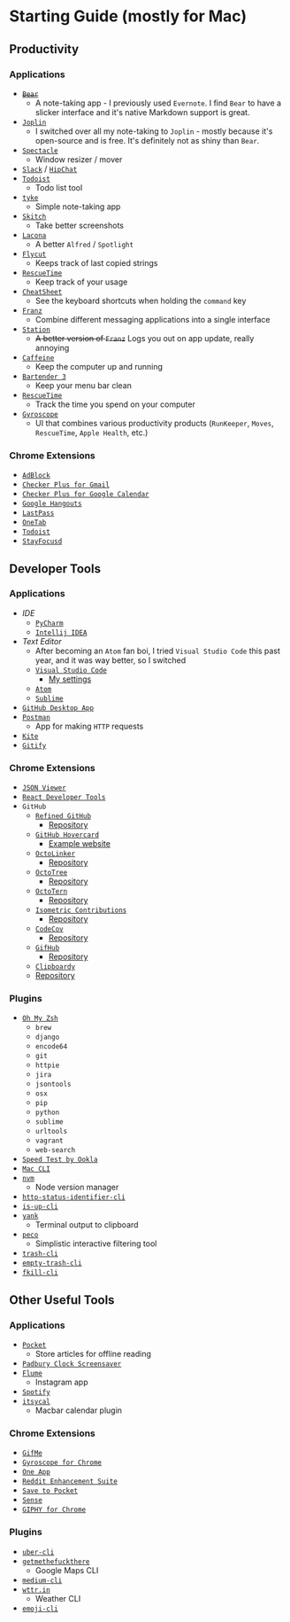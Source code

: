 # Starting Guide (mostly for Mac)

## Productivity

### Applications

* [~~`Bear`~~](http://www.bear-writer.com/)
  * A note-taking app - I previously used `Evernote`. I find `Bear` to have a slicker interface and it's native Markdown support is great.
* [`Joplin`](https://github.com/laurent22/joplin)
  * I switched over all my note-taking to `Joplin` - mostly because it's open-source and is free. It's definitely not as shiny than `Bear`.
* [`Spectacle`](https://www.spectacleapp.com/)
  * Window resizer / mover
* [`Slack`](https://slack.com/downloads/osx) / [`HipChat`](https://www.hipchat.com/downloads)
* [`Todoist`](https://en.todoist.com/downloads)
  * Todo list tool
* [`tyke`](tyke.io)
  * Simple note-taking app
* [`Skitch`](https://itunes.apple.com/us/app/skitch-snap-mark-up-share/id425955336?mt=12)
  * Take better screenshots
* [`Lacona`](https://www.lacona.io)
  * A better `Alfred` / `Spotlight`
* [`Flycut`](https://github.com/TermiT/Flycut)
  * Keeps track of last copied strings
* [`RescueTime`](https://www.rescuetime.com/)
  * Keep track of your usage
* [`CheatSheet`](https://www.mediaatelier.com/CheatSheet/?ref=producthunt)
  * See the keyboard shortcuts when holding the `command` key
* [`Franz`](http://meetfranz.com/?ref=producthunt)
  * Combine different messaging applications into a single interface
* [`Station`](https://getstation.com)
  * ~~A better version of `Franz`~~ Logs you out on app update, really annoying
* [`Caffeine`](https://www.macupdate.com/app/mac/24120/caffeine/download?ref=producthunt)
  * Keep the computer up and running
* [`Bartender 3`](https://www.macbartender.com/?ref=producthunt)
  * Keep your menu bar clean
* [`RescueTime`](https://www.rescuetime.com/dashboard)
  * Track the time you spend on your computer
* [`Gyroscope`](https://gyrosco.pe/dashboard/)
  * UI that combines various productivity products (`RunKeeper`, `Moves`, `RescueTime`, `Apple Health`, etc.)

### Chrome Extensions

* [`AdBlock`](https://chrome.google.com/webstore/detail/adblock/gighmmpiobklfepjocnamgkkbiglidom?hl=en-US)
* [`Checker Plus for Gmail`](https://chrome.google.com/webstore/detail/checker-plus-for-gmail/oeopbcgkkoapgobdbedcemjljbihmemj?hl=en-US)
* [`Checker Plus for Google Calendar`](https://chrome.google.com/webstore/detail/checker-plus-for-google-c/hkhggnncdpfibdhinjiegagmopldibha?hl=en-US)
* [`Google Hangouts`](https://chrome.google.com/webstore/detail/google-hangouts/nckgahadagoaajjgafhacjanaoiihapd?hl=en-US)
* [`LastPass`](https://chrome.google.com/webstore/detail/lastpass-free-password-ma/hdokiejnpimakedhajhdlcegeplioahd?hl=en-US)
* [`OneTab`](https://chrome.google.com/webstore/detail/onetab/chphlpgkkbolifaimnlloiipkdnihall?hl=en)
* [`Todoist`](https://chrome.google.com/webstore/detail/todoist-to-do-list-and-ta/jldhpllghnbhlbpcmnajkpdmadaolakh?hl=en)
* [`StayFocusd`](https://chrome.google.com/webstore/detail/stayfocusd/laankejkbhbdhmipfmgcngdelahlfoji?hl=en)

## Developer Tools

### Applications

* *IDE*
  * [`PyCharm`](https://www.jetbrains.com/pycharm/)
  * [`Intellij IDEA`](https://www.jetbrains.com/idea/)
* *Text Editor*
  * After becoming an `Atom` fan boi, I tried `Visual Studio Code` this past year, and it was way better, so I switched
  * [`Visual Studio Code`](https://code.visualstudio.com/)
    * [My settings](https://gist.github.com/jaebradley/6324e4ae42488dfac68aba318d1f69f8)
  * [`Atom`](https://atom.io/)
  * [`Sublime`](https://www.sublimetext.com/3)
* [`GitHub Desktop App`](https://desktop.github.com/)
* [`Postman`](https://www.getpostman.com/)
  * App for making `HTTP` requests
* [`Kite`](https://kite.com)
* [`Gitify`](https://github.com/manosim/gitify)

### Chrome Extensions

* [`JSON Viewer`](https://chrome.google.com/webstore/detail/json-viewer/gbmdgpbipfallnflgajpaliibnhdgobh?hl=en)
* [`React Developer Tools`](https://chrome.google.com/webstore/detail/react-developer-tools/fmkadmapgofadopljbjfkapdkoienihi?hl=en)
* `GitHub`
  * [`Refined GitHub`](https://chrome.google.com/webstore/detail/refined-github/hlepfoohegkhhmjieoechaddaejaokhf?hl=en)
    * [Repository](https://github.com/sindresorhus/refined-github)
  * [`GitHub Hovercard`](https://chrome.google.com/webstore/detail/github-hovercard/mmoahbbnojgkclgceahhakhnccimnplk)
    * [Example website](https://justineo.github.io/github-hovercard/)
  * [`OctoLinker`](https://chrome.google.com/webstore/detail/octolinker/jlmafbaeoofdegohdhinkhilhclaklkp)
    * [Repository](https://github.com/OctoLinker/OctoLinker)
  * [`OctoTree`](https://chrome.google.com/webstore/detail/octotree/bkhaagjahfmjljalopjnoealnfndnagc)
    * [Repository](https://github.com/buunguyen/octotree)
  * [`OctoTern`](https://chrome.google.com/webstore/detail/octotern/fhgodjaafcddpfdpfmoimnjpelemhnmm)
    * [Repository](https://github.com/mattzeunert/OctoTern)
  * [`Isometric Contributions`](https://chrome.google.com/webstore/detail/isometric-contributions/mjoedlfflcchnleknnceiplgaeoegien?hl=en&gl=US)
    * [Repository](https://github.com/jasonlong/isometric-contributions)
  * [`CodeCov`](https://chrome.google.com/webstore/detail/codecov-extension/keefkhehidemnokodkdkejapdgfjmijf)
    * [Repository](https://github.com/codecov/browser-extension)
  * [`GifHub`](https://chrome.google.com/webstore/detail/gifhub/lponagpckglibniamicamklhfkoebpeb/)
    * [Repository](https://github.com/DrewML/GifHub)
   * [`Clipboardy`](https://chrome.google.com/webstore/detail/clipboardy/gkafpbdjggkmmngaamlghmigadfaalhc)
    * [Repository](https://github.com/panzerdp/clipboardy)

### Plugins

* [`Oh My Zsh`](https://github.com/robbyrussell/oh-my-zsh)
  * `brew`
  * `django`
  * `encode64`
  * `git`
  * `httpie`
  * `jira`
  * `jsontools`
  * `osx`
  * `pip`
  * `python`
  * `sublime`
  * `urltools`
  * `vagrant`
  * `web-search`
* [`Speed Test by Ookla`](https://www.npmjs.com/package/speed-test)
* [`Mac CLI`](https://github.com/guarinogabriel/mac-cli/?ref=producthunt)
* [`nvm`](https://github.com/creationix/nvm)
  * Node version manager
* [`http-status-identifier-cli`](https://github.com/jaebradley/http-status-identifier-cli)
* [`is-up-cli`](https://github.com/sindresorhus/is-up-cli)
* [`yank`](https://github.com/mptre/yank)
  * Terminal output to clipboard
* [`peco`](https://github.com/peco/peco)
  * Simplistic interactive filtering tool
* [`trash-cli`](https://github.com/sindresorhus/trash-cli)
* [`empty-trash-cli`](https://github.com/sindresorhus/empty-trash-cli)
* [`fkill-cli`](https://github.com/sindresorhus/fkill-cli)

## Other Useful Tools

### Applications

* [`Pocket`](https://getpocket.com/apps/desktop/)
  * Store articles for offline reading
* [`Padbury Clock Screensaver`](http://padbury.me/clock/?ref=producthunt)
* [`Flume`](http://blog.flumeapp.com/post/145212126271/introducing-flume-20-and-flume-pro?ref=producthunt)
  * Instagram app
* [`Spotify`](https://www.spotify.com/us/download/other/)
* [`itsycal`](https://www.mowglii.com/itsycal/)
  * Macbar calendar plugin

### Chrome Extensions

* [`GifMe`](https://chrome.google.com/webstore/detail/gifme/aeblbmdigihnlnnmoejhagmpihfjdaab?hl=en)
* [`Gyroscope for Chrome`](https://chrome.google.com/webstore/detail/gyroscope-for-chrome/ifakdojghbjeahenejfpgdfhhcmjgfle?hl=en)
* [`One App`](https://chrome.google.com/webstore/detail/one-app/bnklinlebikadkjhgaekijmlecannfpm?hl=en)
* [`Reddit Enhancement Suite`](https://chrome.google.com/webstore/detail/reddit-enhancement-suite/kbmfpngjjgdllneeigpgjifpgocmfgmb?hl=en)
* [`Save to Pocket`](https://chrome.google.com/webstore/detail/save-to-pocket/niloccemoadcdkdjlinkgdfekeahmflj?hl=en)
* [`Sense`](https://chrome.google.com/webstore/detail/sense-beta/lhjgkmllcaadmopgmanpapmpjgmfcfig?hl=en)
* [`GIPHY for Chrome`](https://chrome.google.com/webstore/detail/giphy-for-chrome/jlleokkdhkflpmghiioglgmnminbekdi?hl=en)

### Plugins

* [`uber-cli`](https://github.com/jaebradley/uber-cli)
* [`getmethefuckthere`](https://github.com/jaebradley/getmethefuckthere)
  * Google Maps CLI
* [`medium-cli`](https://github.com/djadmin/medium-cli)
* [`wttr.in`](https://github.com/chubin/wttr.in)
  * Weather CLI
* [`emoji-cli`](https://www.npmjs.com/package/emoji-cli)
